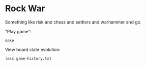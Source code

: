 # Rock War

Something like risk and chess and settlers and warhammer and go.

"Play game":

```
make
```

View board state evolution:

```
less game-history.txt
```
